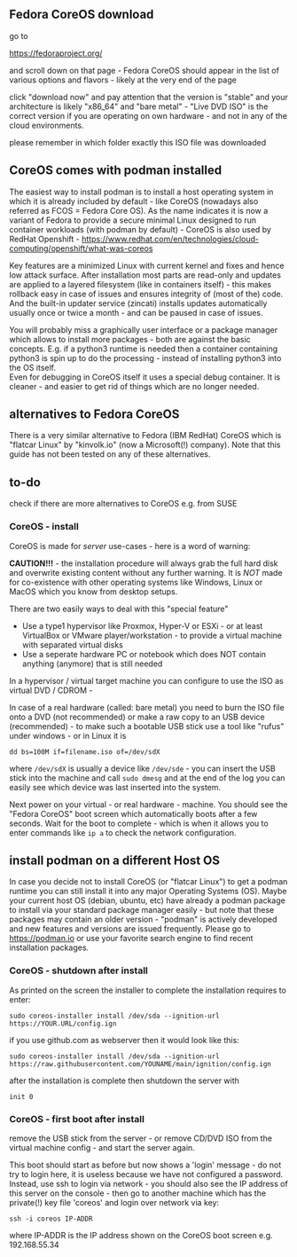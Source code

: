 ## Fedora CoreOS download 

go to 

https://fedoraproject.org/

and scroll down on that page - Fedora CoreOS should appear in the list of various options and flavors - likely at the very end of the page

click "download now" and pay attention that the version is "stable" and your architecture is likely "x86_64" and "bare metal" - "Live DVD ISO"
is the correct version if you are operating on own hardware - and not in any of the cloud environments.

please remember in which folder exactly this ISO file was downloaded

## CoreOS comes with podman installed

The easiest way to install podman is to install a host operating system in which it is already included by default - like CoreOS (nowadays also referred as
FCOS = Fedora Core OS). As the name indicates it is now a variant of Fedora to provide a secure minimal Linux designed to run container workloads (with podman by default) -
CoreOS is also used by RedHat Openshift - https://www.redhat.com/en/technologies/cloud-computing/openshift/what-was-coreos

Key features are a minimized Linux with current kernel and fixes and hence low attack surface. After installation most parts are read-only and updates are
applied to a layered filesystem (like in containers itself) - this makes rollback easy in case of issues and ensures integrity of (most of the) code.
And the built-in updater service (zincati) installs updates automatically usually once or twice a month - and can be paused in case of issues.

You will probably miss a graphically user interface or a package manager which allows to install more packages - both are against the basic concepts.
E.g. if a python3 runtime is needed then a container containing python3 is spin up to do the processing - instead of installing python3 into the OS itself.  
Even for debugging in CoreOS itself it uses a special debug container. It is cleaner - and easier to get rid of things which are no longer needed.

## alternatives to Fedora CoreOS

There is a very similar alternative to Fedora (IBM RedHat) CoreOS which is "flatcar Linux" by "kinvolk.io" (now a Microsoft(!) company). Note that this guide has not been tested on any of these alternatives.

## to-do

check if there are more alternatives to CoreOS e.g. from SUSE

### CoreOS - install

CoreOS is made for *server* use-cases - here is a word of warning:

**CAUTION!!!** - the installation procedure will always grab the full hard disk and overwrite existing content without any further warning.
It is *NOT* made for co-existence with other operating systems like Windows, Linux or MacOS which you know from desktop setups.

There are two easily ways to deal with this "special feature"

* Use a type1 hypervisor like Proxmox, Hyper-V or ESXi - or at least VirtualBox or VMware player/workstation - to provide a virtual machine with separated virtual disks
* Use a seperate hardware PC or notebook which does NOT contain anything (anymore) that is still needed

In a hypervisor / virtual target machine you can configure to use the ISO as virtual DVD / CDROM -

In case of a real hardware (called: bare metal) you need to burn the ISO file onto a DVD (not recommended) or
make a raw copy to an USB device (recommended) - to make such a bootable USB stick use a tool like "rufus" under windows - or in Linux it is

`dd bs=100M if=filename.iso of=/dev/sdX`

where `/dev/sdX` is usually a device like `/dev/sde` - you can insert the USB stick into the machine and call `sudo dmesg` and at the end of the log you 
can easily see which device was last inserted into the system.
 
Next power on your virtual - or real hardware - machine. You should see the "Fedora CoreOS" boot screen 
which automatically boots after a few seconds. Wait for the boot to complete - which is when it allows you to enter commands like `ip a`
to check the network configuration.

## install podman on a different Host OS 

In case you decide not to install CoreOS (or "flatcar Linux") to get a podman runtime you can still install it into any major Operating Systems (OS).
Maybe your current host OS (debian, ubuntu, etc) have already a podman package to install via your standard package manager easily - but note that these packages may contain an older version -
"podman" is actively developed and new features and versions are issued frequently.
Please go to https://podman.io or use your favorite search engine to find recent installation packages.



### CoreOS - shutdown after install

As printed on the screen the installer to complete the installation requires to enter:

`sudo coreos-installer install /dev/sda --ignition-url https://YOUR.URL/config.ign`

if you use github.com as webserver then it would look like this:

`sudo coreos-installer install /dev/sda --ignition-url https://raw.githubusercontent.com/YOUNAME/main/ignition/config.ign`

after the installation is complete then shutdown the server with 

`init 0`

### CoreOS - first boot after install

remove the USB stick from the server - or remove CD/DVD ISO from the virtual machine config - and start the server again.

This boot should start as before but now shows a 'login' message - do not try to login here, it is useless because we have not configured a password.
Instead, use ssh to login via network - you should also see the IP address of this server on the console - then go to another machine which has the private(!) key
file 'coreos' and login over network via key:

`ssh -i coreos IP-ADDR`

where IP-ADDR is the IP address shown on the CoreOS boot screen e.g. 192.168.55.34